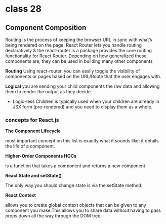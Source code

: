 # class 28
## Component Composition
Routing is the process of keeping the browser URL in sync with what’s being rendered on the page. React Router lets you handle routing declaratively & the react-router is a package provides the core routing functionality for React Router. Depending on how generalized these components are, they can be used in building many other components

**Routing**
Using react-router, you can easily toggle the visibility of components or pages based on the URL/Route that the user engages with.

**Logical**
you are sending your child components the raw data and allowing them to render the output as they decide.

* Logic-less Children
is typically used when your children are already in JSX form (pre-rendered) and you need to display them as a whole.

### concepts for React.js
**The Component Lifecycle**

most important concept on this list is exactly what it sounds like: it details the life of a component.

**Higher-Order Components HOCs**

is a function that takes a component and returns a new component.

**React State and setState()**

The only way you should change state is via the setState method.

**React Context**

allows you to create global context objects that can be given to any component you make.This allows you to share data without having to pass props down all the way through the DOM tree